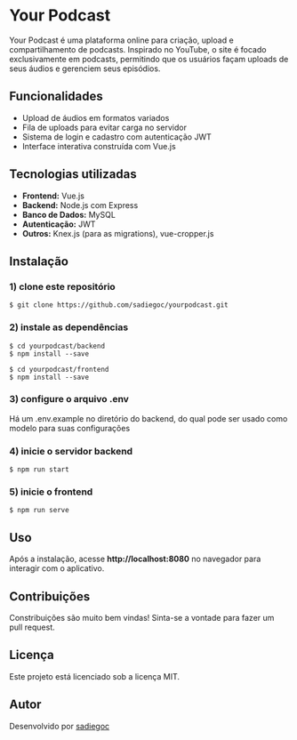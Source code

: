 # Your Podcast

Your Podcast é uma plataforma online para criação, upload e compartilhamento de podcasts.
Inspirado no YouTube, o site é focado exclusivamente em podcasts, permitindo que os usuários façam uploads de seus áudios e gerenciem seus episódios.

## Funcionalidades
- Upload de áudios em formatos variados
- Fila de uploads para evitar carga no servidor
- Sistema de login e cadastro com autenticação JWT
- Interface interativa construída com Vue.js

## Tecnologias utilizadas
- **Frontend:** Vue.js
- **Backend:** Node.js com Express
- **Banco de Dados:** MySQL
- **Autenticação:** JWT
- **Outros:** Knex.js (para as migrations), vue-cropper.js

## Instalação
### 1) clone este repositório
```
$ git clone https://github.com/sadiegoc/yourpodcast.git
```
### 2) instale as dependências
```
$ cd yourpodcast/backend
$ npm install --save

$ cd yourpodcast/frontend
$ npm install --save
```

### 3) configure o arquivo .env
Há um .env.example no diretório do backend, do qual pode ser usado como modelo para suas configurações

### 4) inicie o servidor backend
```
$ npm run start
```

### 5) inicie o frontend
```
$ npm run serve
```

## Uso
Após a instalação, acesse **http://localhost:8080** no navegador para interagir com o aplicativo.

## Contribuições
Constribuições são muito bem vindas! Sinta-se a vontade para fazer um pull request.

## Licença
Este projeto está licenciado sob a licença MIT.

## Autor
Desenvolvido por [sadiegoc](https://github.com/sadiegoc)
